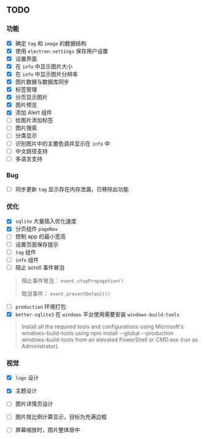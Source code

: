 ## TODO

### 功能

- [x] 确定 `tag` 和 `image` 的数据结构
- [x] 使用 `electron-settings` 保存用户设置
- [x] 设置界面
- [x] 在 `info` 中显示图片大小
- [x] 在 `info` 中显示图片分辨率
- [x] 图片数据与数据库同步
- [x] 标签管理
- [x] 分页显示图片
- [x] 图片预览
- [x] 添加 Alert 组件
- [ ] 给图片添加标签
- [ ] 图片搜索
- [ ] 分类显示
- [ ] 识别图片中的主要色调并显示在 `info` 中
- [ ] 中文路径支持
- [ ] 多语言支持

### Bug

- [ ] 同步更新 `tag` 显示存在内存泄漏，已移除此功能

### 优化

- [x] `sqlite` 大量插入优化速度
- [x] 分页组件 `pageNav`
- [ ] 控制 app 的最小宽高
- [ ] 设置页面保存提示
- [ ] `tag` 组件
- [ ] `info` 组件
- [ ] 阻止 scroll 事件冒泡
> 阻止事件冒泡： `event.stopPropagation()`
>
> 取消事件： `event.preventDefault()`
- [ ] `production` 环境打包
- [x] `better-sqlite3` 在 `windows` 平台使用需要安装 `windows-build-tools`
> Install all the required tools and configurations using Microsoft's windows-build-tools using npm install --global --production windows-build-tools from an elevated PowerShell or CMD.exe (run as Administrator).

### 视觉

- [x] `logo` 设计
- [x] 主题设计
- [ ] 图片详情页设计
- [ ] 图片按比例计算显示，目标为充满边框
- [ ] 屏幕缩放时，图片整体居中

